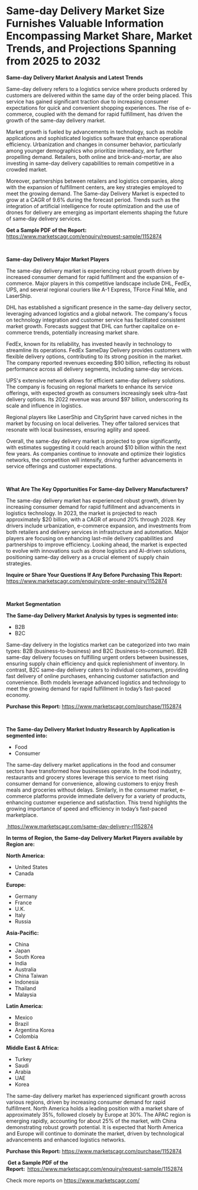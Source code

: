 <p><h1>Same-day Delivery Market Size Furnishes Valuable Information Encompassing Market Share, Market Trends, and Projections Spanning from 2025 to 2032</h1></p><p><strong>Same-day Delivery Market Analysis and Latest Trends</strong></p>
<p><p>Same-day delivery refers to a logistics service where products ordered by customers are delivered within the same day of the order being placed. This service has gained significant traction due to increasing consumer expectations for quick and convenient shopping experiences. The rise of e-commerce, coupled with the demand for rapid fulfillment, has driven the growth of the same-day delivery market.</p><p>Market growth is fueled by advancements in technology, such as mobile applications and sophisticated logistics software that enhance operational efficiency. Urbanization and changes in consumer behavior, particularly among younger demographics who prioritize immediacy, are further propelling demand. Retailers, both online and brick-and-mortar, are also investing in same-day delivery capabilities to remain competitive in a crowded market.</p><p>Moreover, partnerships between retailers and logistics companies, along with the expansion of fulfillment centers, are key strategies employed to meet the growing demand. The Same-day Delivery Market is expected to grow at a CAGR of 9.6% during the forecast period. Trends such as the integration of artificial intelligence for route optimization and the use of drones for delivery are emerging as important elements shaping the future of same-day delivery services.</p></p>
<p><strong>Get a Sample PDF of the Report:&nbsp;</strong> <a href="https://www.marketscagr.com/enquiry/request-sample/1152874?utm_campaign=2650&utm_medium=2&utm_source=Github&utm_content=ia&utm_term=22032025&utm_id=same-day-delivery">https://www.marketscagr.com/enquiry/request-sample/1152874</a></p>
<p>&nbsp;</p>
<p><strong>Same-day Delivery Major Market Players</strong></p>
<p><p>The same-day delivery market is experiencing robust growth driven by increased consumer demand for rapid fulfillment and the expansion of e-commerce. Major players in this competitive landscape include DHL, FedEx, UPS, and several regional couriers like A-1 Express, TForce Final Mile, and LaserShip.</p><p>DHL has established a significant presence in the same-day delivery sector, leveraging advanced logistics and a global network. The company's focus on technology integration and customer service has facilitated consistent market growth. Forecasts suggest that DHL can further capitalize on e-commerce trends, potentially increasing market share.</p><p>FedEx, known for its reliability, has invested heavily in technology to streamline its operations. FedEx SameDay Delivery provides customers with flexible delivery options, contributing to its strong position in the market. The company reported revenues exceeding $90 billion, reflecting its robust performance across all delivery segments, including same-day services.</p><p>UPS's extensive network allows for efficient same-day delivery solutions. The company is focusing on regional markets to enhance its service offerings, with expected growth as consumers increasingly seek ultra-fast delivery options. Its 2022 revenue was around $97 billion, underscoring its scale and influence in logistics.</p><p>Regional players like LaserShip and CitySprint have carved niches in the market by focusing on local deliveries. They offer tailored services that resonate with local businesses, ensuring agility and speed.</p><p>Overall, the same-day delivery market is projected to grow significantly, with estimates suggesting it could reach around $10 billion within the next few years. As companies continue to innovate and optimize their logistics networks, the competition will intensify, driving further advancements in service offerings and customer expectations.</p></p>
<p>&nbsp;</p>
<p><strong>What Are The Key Opportunities For Same-day Delivery Manufacturers?</strong></p>
<p><p>The same-day delivery market has experienced robust growth, driven by increasing consumer demand for rapid fulfillment and advancements in logistics technology. In 2023, the market is projected to reach approximately $20 billion, with a CAGR of around 20% through 2028. Key drivers include urbanization, e-commerce expansion, and investments from both retailers and delivery services in infrastructure and automation. Major players are focusing on enhancing last-mile delivery capabilities and partnerships to improve efficiency. Looking ahead, the market is expected to evolve with innovations such as drone logistics and AI-driven solutions, positioning same-day delivery as a crucial element of supply chain strategies.</p></p>
<p><strong>Inquire or Share Your Questions If Any Before Purchasing This Report:</strong> <a href="https://www.marketscagr.com/enquiry/pre-order-enquiry/1152874?utm_campaign=2650&utm_medium=2&utm_source=Github&utm_content=ia&utm_term=22032025&utm_id=same-day-delivery">https://www.marketscagr.com/enquiry/pre-order-enquiry/1152874</a></p>
<p>&nbsp;</p>
<p><strong>Market Segmentation</strong></p>
<p><strong>The Same-day Delivery Market Analysis by types is segmented into:</strong></p>
<p><ul><li>B2B</li><li>B2C</li></ul></p>
<p><p>Same-day delivery in the logistics market can be categorized into two main types: B2B (business-to-business) and B2C (business-to-consumer). B2B same-day delivery focuses on fulfilling urgent orders between businesses, ensuring supply chain efficiency and quick replenishment of inventory. In contrast, B2C same-day delivery caters to individual consumers, providing fast delivery of online purchases, enhancing customer satisfaction and convenience. Both models leverage advanced logistics and technology to meet the growing demand for rapid fulfillment in today’s fast-paced economy.</p></p>
<p><strong>Purchase this Report:&nbsp;</strong><a href="https://www.marketscagr.com/purchase/1152874?utm_campaign=2650&utm_medium=2&utm_source=Github&utm_content=ia&utm_term=22032025&utm_id=same-day-delivery">https://www.marketscagr.com/purchase/1152874</a></p>
<p>&nbsp;</p>
<p><strong>The Same-day Delivery Market Industry Research by Application is segmented into:</strong></p>
<p><ul><li>Food</li><li>Consumer</li></ul></p>
<p><p>The same-day delivery market applications in the food and consumer sectors have transformed how businesses operate. In the food industry, restaurants and grocery stores leverage this service to meet rising consumer demand for convenience, allowing customers to enjoy fresh meals and groceries without delays. Similarly, in the consumer market, e-commerce platforms provide immediate delivery for a variety of products, enhancing customer experience and satisfaction. This trend highlights the growing importance of speed and efficiency in today’s fast-paced marketplace.</p></p>
<p><a href="https://www.marketscagr.com/same-day-delivery-r1152874?utm_campaign=2650&utm_medium=2&utm_source=Github&utm_content=ia&utm_term=22032025&utm_id=same-day-delivery">&nbsp;https://www.marketscagr.com/same-day-delivery-r1152874</a></p>
<p><strong>In terms of Region, the Same-day Delivery Market Players available by Region are:</strong></p>
<p>
    <p> <strong> North America: </strong>
        <ul>
            <li>United States</li>
            <li>Canada</li>
        </ul>
        </p> 
    <p> <strong> Europe: </strong>
        <ul>
            <li>Germany</li>
            <li>France</li>
            <li>U.K.</li>
            <li>Italy</li>
            <li>Russia</li>
        </ul>
        </p> 
    <p> <strong> Asia-Pacific: </strong>
        <ul>
            <li>China</li>
            <li>Japan</li>
            <li>South Korea</li>
            <li>India</li>
            <li>Australia</li>
            <li>China Taiwan</li>
            <li>Indonesia</li>
            <li>Thailand</li>
            <li>Malaysia</li>
        </ul>
        </p> 
    <p> <strong> Latin America: </strong>
        <ul>
            <li>Mexico</li>
            <li>Brazil</li>
            <li>Argentina Korea</li>
            <li>Colombia</li>
        </ul>
        </p> 
    <p> <strong> Middle East & Africa: </strong>
        <ul>
            <li>Turkey</li>
            <li>Saudi</li>
            <li>Arabia</li>
            <li>UAE</li>
            <li>Korea</li>
        </ul>
    </p>
    </p>
<p><p>The same-day delivery market has experienced significant growth across various regions, driven by increasing consumer demand for rapid fulfillment. North America holds a leading position with a market share of approximately 35%, followed closely by Europe at 30%. The APAC region is emerging rapidly, accounting for about 25% of the market, with China demonstrating robust growth potential. It is expected that North America and Europe will continue to dominate the market, driven by technological advancements and enhanced logistics networks.</p></p>
<p><strong>Purchase this Report: </strong><a href="https://www.marketscagr.com/purchase/1152874?utm_campaign=2650&utm_medium=2&utm_source=Github&utm_content=ia&utm_term=22032025&utm_id=same-day-delivery">https://www.marketscagr.com/purchase/1152874</a></p>
<p>&nbsp;<strong>Get a Sample PDF of the Report:&nbsp;&nbsp;</strong><a href="https://www.marketscagr.com/enquiry/request-sample/1152874?utm_campaign=2650&utm_medium=2&utm_source=Github&utm_content=ia&utm_term=22032025&utm_id=same-day-delivery">https://www.marketscagr.com/enquiry/request-sample/1152874</a></p>
<p><strong></strong></p>
<p>Check more reports on <a href="https://www.marketscagr.com/?utm_campaign=2650&utm_medium=2&utm_source=Github&utm_content=ia&utm_term=22032025&utm_id=same-day-delivery">https://www.marketscagr.com/</a></p>